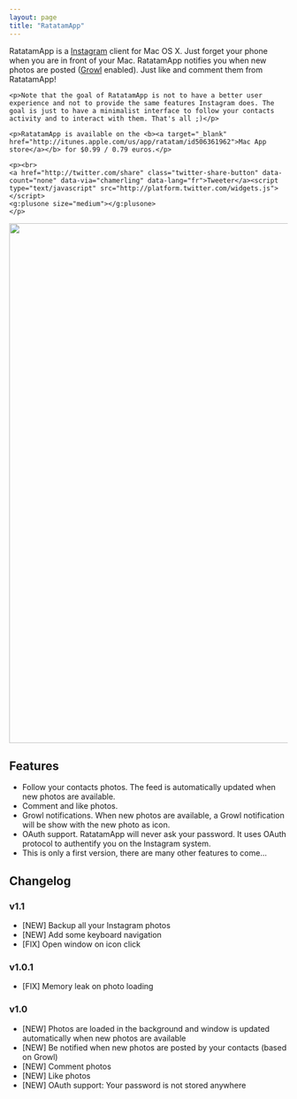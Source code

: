```yaml
---
layout: page
title: "RatatamApp"
---
```

				
<div class="well">
	<p>RatatamApp is a <a href="http://instagr.am">Instagram</a> client for Mac OS X. Just forget your phone when you are in front of your Mac. RatatamApp notifies you when new photos are posted (<a href="http://growl.info">Growl</a> enabled). Just like and comment them from RatatamApp!</p>
	
	<p>Note that the goal of RatatamApp is not to have a better user experience and not to provide the same features Instagram does. The goal is just to have a minimalist interface to follow your contacts activity and to interact with them. That's all ;)</p>
	
	<p>RatatamApp is available on the <b><a target="_blank" href="http://itunes.apple.com/us/app/ratatam/id506361962">Mac App store</a></b> for $0.99 / 0.79 euros.</p>
	
	<p><br>
	<a href="http://twitter.com/share" class="twitter-share-button" data-count="none" data-via="chamerling" data-lang="fr">Tweeter</a><script type="text/javascript" src="http://platform.twitter.com/widgets.js"></script>
	<g:plusone size="medium"></g:plusone>
	</p>
</div>

<div align="center">
	<img src="http://f.cl.ly/items/0T2X3B1z3D2x0f1Y0a04/ratatam10.png" width="940"/>
</div>

## Features
- Follow your contacts photos. The feed is automatically updated when new photos are available.
- Comment and like photos.
- Growl notifications. When new photos are available, a Growl notification will be show with the new photo as icon.
- OAuth support. RatatamApp will never ask your password. It uses OAuth protocol to authentify you on the Instagram system.
- This is only a first version, there are many other features to come...

## Changelog
### v1.1
- [NEW] Backup all your Instagram photos 
- [NEW] Add some keyboard navigation 
- [FIX] Open window on icon click

### v1.0.1
- [FIX] Memory leak on photo loading

### v1.0
- [NEW] Photos are loaded in the background and window is updated automatically when new photos are available 
- [NEW] Be notified when new photos are posted by your contacts (based on Growl) 
- [NEW] Comment photos 
- [NEW] Like photos 
- [NEW] OAuth support: Your password is not stored anywhere 
